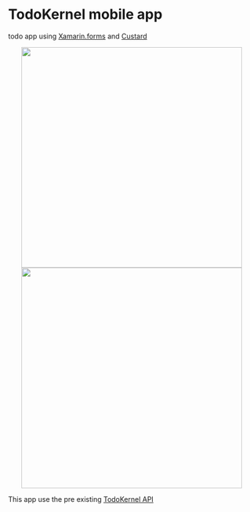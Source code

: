 # TodoKernel mobile app
todo app using [Xamarin.forms](https://github.com/xamarin/Xamarin.Forms) and [Custard](https://github.com/bricefriha/CustardApi) 

<p align="center">
  <a>
    <img src="https://user-images.githubusercontent.com/37577669/93867388-438a8900-fcc9-11ea-8bcd-a49e2037fa4f.PNG" height="450"/> 
  </a>
  <a > 
    <img src="https://user-images.githubusercontent.com/37577669/93866402-e6420800-fcc7-11ea-823f-e2e5ef893bba.PNG" height="450" />
  </a>
</p>

This app use the pre existing [TodoKernel API](https://github.com/bricefriha/TodoKernel)

